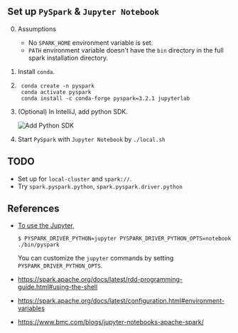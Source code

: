 ## Set up `PySpark` & `Jupyter Notebook`

0. Assumptions
   - No `SPARK_HOME` environment variable is set.
   - `PATH` environment variable doesn't have the `bin` directory in the full spark installation directory.
1. Install `conda`.
2. ```shell
    conda create -n pyspark
    conda activate pyspark
    conda install -c conda-forge pyspark=3.2.1 jupyterlab
   ```
3. (Optional) In IntelliJ, add python SDK.

   ![Add Python SDK](media/add_python_sdk.png)

4. Start `PySpark` with `Jupyter Notebook` by `./local.sh`

## TODO

- Set up for `local-cluster` and `spark://`.
- Try `spark.pyspark.python`, `spark.pyspark.driver.python`

## References

- [To use the Jupyter,](https://spark.apache.org/docs/latest/rdd-programming-guide.html#using-the-shell)
   ```shell
   $ PYSPARK_DRIVER_PYTHON=jupyter PYSPARK_DRIVER_PYTHON_OPTS=notebook ./bin/pyspark
   ```
   You can customize the `jupyter` commands by setting `PYSPARK_DRIVER_PYTHON_OPTS`.

- https://spark.apache.org/docs/latest/rdd-programming-guide.html#using-the-shell
- https://spark.apache.org/docs/latest/configuration.html#environment-variables
- https://www.bmc.com/blogs/jupyter-notebooks-apache-spark/